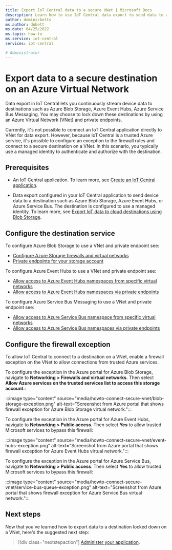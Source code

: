 ```yaml
---
title: Export IoT Central data to a secure VNet | Microsoft Docs
description: Learn how to use IoT Central data export to send data to a destination in a secure VNet. Data export destinations include Azure Blob Storage, Azure Event Hubs, and Azure Service Bus Messaging.
author: dominicbetts
ms.author: dobett
ms.date: 04/25/2022
ms.topic: how-to
ms.service: iot-central
services: iot-central

# Administrator
---
```


# Export data to a secure destination on an Azure Virtual Network

Data export in IoT Central lets you continuously stream device data to destinations such as Azure Blob Storage, Azure Event Hubs, Azure Service Bus Messaging. You may choose to lock down these destinations by using an Azure Virtual Network (VNet) and private endpoints.

Currently, it's not possible to connect an IoT Central application directly to VNet for data export. However, because IoT Central is a trusted Azure service, it's possible to configure an exception to the firewall rules and connect to a secure destination on a VNet. In this scenario, you typically use a managed identity to authenticate and authorize with the destination.

## Prerequisites

- An IoT Central application. To learn more, see [Create an IoT Central application](howto-create-iot-central-application.md).

- Data export configured in your IoT Central application to send device data to a destination such as Azure Blob Storage, Azure Event Hubs, or Azure Service Bus. The destination is configured to use a managed identity. To learn more, see  [Export IoT data to cloud destinations using Blob Storage](howto-export-to-blob-storage.md).

## Configure the destination service

To configure Azure Blob Storage to use a VNet and private endpoint see:

- [Configure Azure Storage firewalls and virtual networks](../../storage/common/storage-network-security.md?toc=%2Fazure%2Fstorage%2Fblobs%2Ftoc.json)
- [Private endpoints for your storage account](../../storage/common/storage-private-endpoints.md)

To configure Azure Event Hubs to use a VNet and private endpoint see:

- [Allow access to Azure Event Hubs namespaces from specific virtual networks](../../event-hubs/event-hubs-service-endpoints.md)
- [Allow access to Azure Event Hubs namespaces via private endpoints](../../event-hubs/private-link-service.md)

To configure Azure Service Bus Messaging to use a VNet and private endpoint see:

- [Allow access to Azure Service Bus namespace from specific virtual networks](../../service-bus-messaging/service-bus-service-endpoints.md)
- [Allow access to Azure Service Bus namespaces via private endpoints](../../service-bus-messaging/private-link-service.md)

## Configure the firewall exception

To allow IoT Central to connect to a destination on a VNet, enable a firewall exception on the VNet to allow connections from trusted Azure services.

To configure the exception in the Azure portal for Azure Blob Storage, navigate to **Networking > Firewalls and virtual networks**. Then select **Allow Azure services on the trusted services list to access this storage account.**:

:::image type="content" source="media/howto-connect-secure-vnet/blob-storage-exception.png" alt-text="Screenshot from Azure portal that shows firewall exception for Azure Blob Storage virtual network.":::

To configure the exception in the Azure portal for Azure Event Hubs, navigate to **Networking > Public access**. Then select **Yes** to allow trusted Microsoft services to bypass this firewall:

:::image type="content" source="media/howto-connect-secure-vnet/event-hubs-exception.png" alt-text="Screenshot from Azure portal that shows firewall exception for Azure Event Hubs virtual network.":::

To configure the exception in the Azure portal for Azure Service Bus, navigate to **Networking > Public access**. Then select **Yes** to allow trusted Microsoft services to bypass this firewall:

:::image type="content" source="media/howto-connect-secure-vnet/service-bus-queue-exception.png" alt-text="Screenshot from Azure portal that shows firewall exception for Azure Service Bus virtual network.":::

## Next steps

Now that you've learned how to export data to a destination locked down on a VNet, here's the suggested next step:

> [!div class="nextstepaction"]
> [Administer your application](howto-administer.md).
